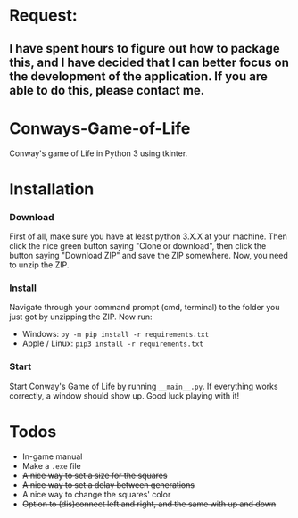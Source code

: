 # Request:
## I have spent hours to figure out how to package this, and I have decided that I can better focus on the development of the application. If you are able to do this, please contact me.

# Conways-Game-of-Life
Conway's game of Life in Python 3 using tkinter.

# Installation
### Download
First of all, make sure you have at least python 3.X.X at your machine. Then click the nice green button saying "Clone or download", then click the button saying "Download ZIP" and save the ZIP somewhere. Now, you need to unzip the ZIP.

### Install
Navigate through your command prompt (cmd, terminal) to the folder you just got by unzipping the ZIP. Now run:
* Windows: `py -m pip install -r requirements.txt`
* Apple / Linux: `pip3 install -r requirements.txt`

### Start
Start Conway's Game of Life by running `__main__.py`. If everything works correctly, a window should show up. Good luck playing with it!

# Todos
* In-game manual
* Make a `.exe` file
* ~~A nice way to set a size for the squares~~
* ~~A nice way to set a delay between generations~~
* A nice way to change the squares' color
* ~~Option to (dis)connect left and right, and the same with up and down~~